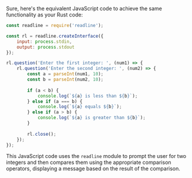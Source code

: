  Sure, here's the equivalent JavaScript code to achieve the same functionality as your Rust code:

```javascript
const readline = require('readline');

const rl = readline.createInterface({
    input: process.stdin,
    output: process.stdout
});

rl.question('Enter the first integer: ', (num1) => {
    rl.question('Enter the second integer: ', (num2) => {
        const a = parseInt(num1, 10);
        const b = parseInt(num2, 10);
        
        if (a < b) {
            console.log(`${a} is less than ${b}`);
        } else if (a === b) {
            console.log(`${a} equals ${b}`);
        } else if (a > b) {
            console.log(`${a} is greater than ${b}`);
        }
        
        rl.close();
    });
});
```

This JavaScript code uses the `readline` module to prompt the user for two integers and then compares them using the appropriate comparison operators, displaying a message based on the result of the comparison.
